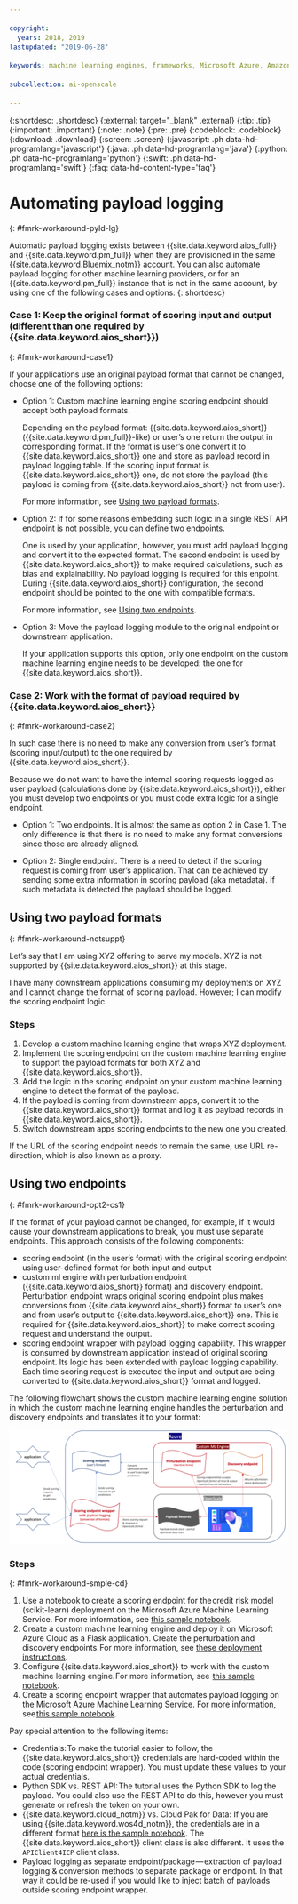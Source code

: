 ```yaml
---

copyright:
  years: 2018, 2019
lastupdated: "2019-06-28"

keywords: machine learning engines, frameworks, Microsoft Azure, Amazone SageMaker, custom ML engine 

subcollection: ai-openscale

---
```


{:shortdesc: .shortdesc}
{:external: target="_blank" .external}
{:tip: .tip}
{:important: .important}
{:note: .note}
{:pre: .pre}
{:codeblock: .codeblock}
{:download: .download}
{:screen: .screen}
{:javascript: .ph data-hd-programlang='javascript'}
{:java: .ph data-hd-programlang='java'}
{:python: .ph data-hd-programlang='python'}
{:swift: .ph data-hd-programlang='swift'}
{:faq: data-hd-content-type='faq'}

# Automating payload logging
{: #fmrk-workaround-pyld-lg}

Automatic payload logging exists between {{site.data.keyword.aios_full}} and {{site.data.keyword.pm_full}} when they are provisioned in the same {{site.data.keyword.Bluemix_notm}} account. You can also automate payload logging for other machine learning providers, or for an {{site.data.keyword.pm_full}} instance that is not in the same account, by using one of the following cases and options:
{: shortdesc}

### Case 1: Keep the original format of scoring input and output (different than one required by {{site.data.keyword.aios_short}})
{: #fmrk-workaround-case1}

If your applications use an original payload format that cannot be changed, choose one of the following options:

- Option 1: Custom machine learning engine scoring endpoint should accept both payload formats. 

   Depending on the payload format: {{site.data.keyword.aios_short}} ({{site.data.keyword.pm_full}}-like) or user’s one return the output in corresponding format. If the format is user’s one convert it to {{site.data.keyword.aios_short}} one and store as payload record in payload logging table. If the scoring input format is {{site.data.keyword.aios_short}} one, do not store the payload (this payload is coming from {{site.data.keyword.aios_short}} not from user).

   For more information, see [Using two payload formats](#fmrk-workaround-notsuppt).

- Option 2: If for some reasons embedding such logic in a single REST API endpoint is not possible, you can define two endpoints. 

   One is used by your application, however, you must add payload logging and convert it to the expected format. The second endpoint is used by {{site.data.keyword.aios_short}} to make required calculations, such as bias and explainability. No payload logging is required for this enpoint. During {{site.data.keyword.aios_short}} configuration, the second endpoint should be pointed to the one with compatible formats.

   For more information, see [Using two endpoints](#fmrk-workaround-opt2-cs1).

- Option 3: Move the payload logging module to the original endpoint or downstream application. 

   If your application supports this option, only one endpoint on the custom machine learning engine needs to be developed: the one for {{site.data.keyword.aios_short}}.

### Case 2: Work with the format of payload required by {{site.data.keyword.aios_short}}
{: #fmrk-workaround-case2}

In such case there is no need to make any conversion from user’s format (scoring input/output) to the one required by {{site.data.keyword.aios_short}}.

Because we do not want to have the internal scoring requests logged as user payload (calculations done by {{site.data.keyword.aios_short}}), either you must develop two endpoints or you must code extra logic for a single endpoint.

- Option 1: Two endpoints. It is almost the same as option 2 in Case 1. The only difference is that there is no need to make any format conversions since those are already aligned.

- Option 2: Single endpoint. There is a need to detect if the scoring request is coming from user’s application. That can be achieved by sending some extra information in scoring payload (aka metadata). If such metadata is detected the payload should be logged.

## Using two payload formats
{: #fmrk-workaround-notsuppt}

Let’s say that I am using XYZ offering to serve my models. XYZ is not supported by {{site.data.keyword.aios_short}} at this stage.

I have many downstream applications consuming my deployments on XYZ and I cannot change the format of scoring payload. However; I can modify the scoring endpoint logic.

### Steps

1. Develop a custom machine learning engine that wraps XYZ deployment.
2. Implement the scoring endpoint on the custom machine learning engine to support the payload formats for both XYZ and {{site.data.keyword.aios_short}}.
3. Add the logic in the scoring endpoint on your custom machine learning engine to detect the format of the payload.
4. If the payload is coming from downstream apps, convert it to the {{site.data.keyword.aios_short}} format and log it as payload records in {{site.data.keyword.aios_short}}.
5. Switch downstream apps scoring endpoints to the new one you created.

If the URL of the scoring endpoint needs to remain the same, use URL re-direction, which is also known as a proxy.

## Using two endpoints
{: #fmrk-workaround-opt2-cs1}

If the format of your payload cannot be changed, for example, if it would cause your downstream applications to break, you must use separate endpoints. This approach consists of the following components:

- scoring endpoint (in the user’s format) with the original scoring endpoint using user-defined format for both input and output
- custom ml engine with perturbation endpoint ({{site.data.keyword.aios_short}} format) and discovery endpoint. Perturbation endpoint wraps original scoring endpoint plus makes conversions from {{site.data.keyword.aios_short}} format to user’s one and from user’s output to {{site.data.keyword.aios_short}} one. This is required for {{site.data.keyword.aios_short}} to make correct scoring request and understand the output.
- scoring endpoint wrapper with payload logging capability. This wrapper is consumed by downstream application instead of original scoring endpoint. Its logic has been extended with payload logging capability. Each time scoring request is executed the input and output are being converted to {{site.data.keyword.aios_short}} format and logged.

The following flowchart shows the custom machine learning engine solution in which the custom machine learning engine handles the perturbation and discovery endpoints and translates it to your format:

![REST API endpoints specification](images/woscustommlworkflow.png)

### Steps
{: #fmrk-workaround-smple-cd}

1. Use a notebook to create a scoring endpoint for the credit risk model (scikit-learn) deployment on the Microsoft Azure Machine Learning Service. For more information, see [this sample notebook](https://github.com/pmservice/ai-openscale-tutorials/blob/master/notebooks/azure/Credit%20model%20with%20Azure%20ML%20Service%20and%20scikit-learn.ipynb).
2. Create a custom machine learning engine and deploy it on Microsoft Azure Cloud as a Flask application. Create the perturbation and discovery endpoints. For more information, see [these deployment instructions](https://github.com/pmservice/ai-openscale-tutorials/tree/master/applications/custom-ml-engine-azure).
3. Configure {{site.data.keyword.aios_short}} to work with the custom machine learning engine. For more information, see  [this sample notebook](https://github.com/pmservice/ai-openscale-tutorials/blob/master/notebooks/azure/OpenScale%20and%20Custom%20ML%20Engine%20configuration.ipynb).
4. Create a scoring endpoint wrapper that automates payload logging on the Microsoft Azure Machine Learning Service. For more information, see [this sample notebook](https://github.com/pmservice/ai-openscale-tutorials/blob/master/notebooks/azure/Credit%20scoring%20endpoint%20wrapper%20with%20payload%20logging.ipynb).

Pay special attention to the following items:

- Credentials: To make the tutorial easier to follow, the {{site.data.keyword.aios_short}} credentials are hard-coded within the code (scoring endpoint wrapper). You must update these values to your actual credentials.
- Python SDK vs. REST API: The tutorial uses the Python SDK to log the payload. You could also use the REST API to do this, however you must generate or refresh the token on your own. 
- {{site.data.keyword.cloud_notm}} vs. Cloud Pak for Data: If you are using {{site.data.keyword.wos4d_notm}}, the credentials are in a different format [here is the sample notebook](https://github.com/pmservice/ai-openscale-tutorials/blob/master/notebooks/Watson%20OpenScale%20and%20Watson%20ML%20Engine%20-%20ICP.ipynb). The {{site.data.keyword.aios_short}} client class is also different. It uses the `APIClient4ICP` client class.
- Payload logging as separate endpoint/package — extraction of payload logging & conversion methods to separate package or endpoint. In that way it could be re-used if you would like to inject batch of payloads outside scoring endpoint wrapper.

